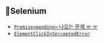 ## 🌠Selenium
- [`Promise<pending>` 나오는 문제 ㅠ,ㅠ](./async-await.md)
- [`ElementClickInterceptedError`](./exception.md)
